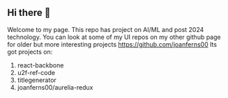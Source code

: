 ## Hi there 👋

Welcome to my page. 
This repo has project on AI/ML and post 2024 technology.
You can look at some of my UI repos on my other github page for older but more interesting projects https://github.com/joanferns00 
Its got projects on:
1. react-backbone
2. u2f-ref-code
3. titlegenerator
4. joanferns00/aurelia-redux


<!--
**cherylfernandes07/cherylfernandes07** is a ✨ _special_ ✨ repository because its `README.md` (this file) appears on your GitHub profile.

Here are some ideas to get you started:

- 🔭 I’m currently working on ...
- 🌱 I’m currently learning ...
- 👯 I’m looking to collaborate on ...
- 🤔 I’m looking for help with ...
- 💬 Ask me about ...
- 📫 How to reach me: ...
- 😄 Pronouns: ...
- ⚡ Fun fact: ...
-->

